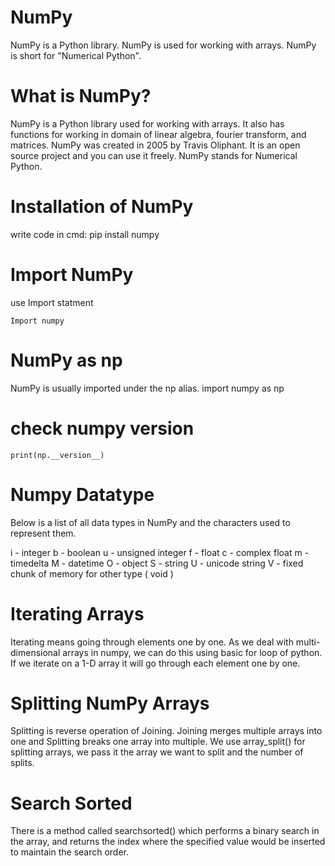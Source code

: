 # NumPy

NumPy is a Python library.
NumPy is used for working with arrays.
NumPy is short for "Numerical Python".

# What is NumPy?

NumPy is a Python library used for working with arrays.
It also has functions for working in domain of linear algebra, fourier transform, and matrices.
NumPy was created in 2005 by Travis Oliphant. It is an open source project and you can use it freely.
NumPy stands for Numerical Python.

# Installation of NumPy
write code in cmd:
        pip install numpy

# Import NumPy 
use Import statment

    Import numpy

# NumPy as np
NumPy is usually imported under the np alias.
        import numpy as np

# check numpy version
    print(np.__version__)

# Numpy Datatype
Below is a list of all data types in NumPy and the characters used to represent them.

i - integer
b - boolean
u - unsigned integer
f - float
c - complex float
m - timedelta
M - datetime
O - object
S - string
U - unicode string
V - fixed chunk of memory for other type ( void )

# Iterating Arrays

Iterating means going through elements one by one.
As we deal with multi-dimensional arrays in numpy, we can do this using basic for loop of python.
If we iterate on a 1-D array it will go through each element one by one.

# Splitting NumPy Arrays

Splitting is reverse operation of Joining.
Joining merges multiple arrays into one and Splitting breaks one array into multiple.
We use array_split() for splitting arrays, we pass it the array we want to split and the number of splits.

# Search Sorted
There is a method called searchsorted() which performs a binary search in the array, and returns the index where the specified value would be inserted to maintain the search order.